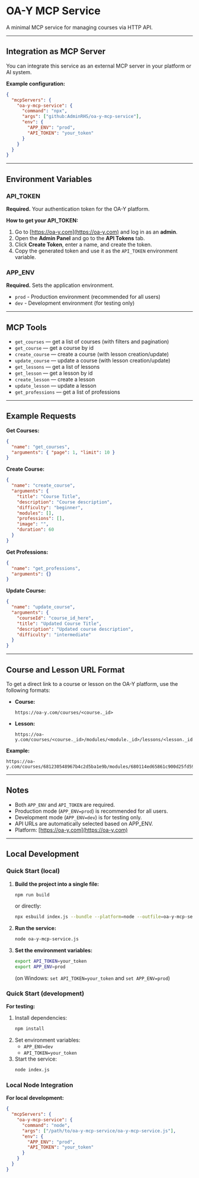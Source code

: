 # OA-Y MCP Service

A minimal MCP service for managing courses via HTTP API. 

---

## Integration as MCP Server

You can integrate this service as an external MCP server in your platform or AI system.

**Example configuration:**

```json
{
  "mcpServers": {
    "oa-y-mcp-service": {
      "command": "npx",
      "args": ["github:AdminRHS/oa-y-mcp-service"],
      "env": {
        "APP_ENV": "prod",
        "API_TOKEN": "your_token"
      }
    }
  }
}
```

---

## Environment Variables

### API_TOKEN
**Required.** Your authentication token for the OA-Y platform.

**How to get your API_TOKEN:**
1. Go to [https://oa-y.com](https://oa-y.com) and log in as an **admin**.
2. Open the **Admin Panel** and go to the **API Tokens** tab.
3. Click **Create Token**, enter a name, and create the token.
4. Copy the generated token and use it as the `API_TOKEN` environment variable.

### APP_ENV
**Required.** Sets the application environment.
- `prod` - Production environment (recommended for all users)
- `dev` - Development environment (for testing only)

---

## MCP Tools

- `get_courses` — get a list of courses (with filters and pagination)
- `get_course` — get a course by id
- `create_course` — create a course (with lesson creation/update)
- `update_course` — update a course (with lesson creation/update)
- `get_lessons` — get a list of lessons
- `get_lesson` — get a lesson by id
- `create_lesson` — create a lesson
- `update_lesson` — update a lesson
- `get_professions` — get a list of professions

---

## Example Requests

**Get Courses:**

```json
{
  "name": "get_courses",
  "arguments": { "page": 1, "limit": 10 }
}
```

**Create Course:**

```json
{
  "name": "create_course",
  "arguments": {
    "title": "Course Title",
    "description": "Course description",
    "difficulty": "beginner",
    "modules": [],
    "professions": [],
    "image": "",
    "duration": 60
  }
}
```

**Get Professions:**

```json
{
  "name": "get_professions",
  "arguments": {}
}
```

**Update Course:**

```json
{
  "name": "update_course",
  "arguments": {
    "courseId": "course_id_here",
    "title": "Updated Course Title",
    "description": "Updated course description",
    "difficulty": "intermediate"
  }
}
```

---

## Course and Lesson URL Format

To get a direct link to a course or lesson on the OA-Y platform, use the following formats:

- **Course:**
  ```
  https://oa-y.com/courses/<course._id>
  ```
- **Lesson:**
  ```
  https://oa-y.com/courses/<course._id>/modules/<module._id>/lessons/<lesson._id>
  ```

**Example:**

```
https://oa-y.com/courses/681230548967b4c2d5ba1e9b/modules/680114ed65861c900d25fd59/lessons/680114ed65861c900d25fd5a
```

---

## Notes

- Both `APP_ENV` and `API_TOKEN` are required.
- Production mode (`APP_ENV=prod`) is recommended for all users.
- Development mode (`APP_ENV=dev`) is for testing only.
- API URLs are automatically selected based on APP_ENV.
- Platform: [https://oa-y.com](https://oa-y.com)

---

## Local Development

### Quick Start (local)

1. **Build the project into a single file:**
   ```bash
   npm run build
   ```
   or directly:
   ```bash
   npx esbuild index.js --bundle --platform=node --outfile=oa-y-mcp-service.js --format=esm
   ```
2. **Run the service:**
   ```bash
   node oa-y-mcp-service.js
   ```
3. **Set the environment variables:**
   ```bash
   export API_TOKEN=your_token
   export APP_ENV=prod
   ```
   (on Windows: `set API_TOKEN=your_token` and `set APP_ENV=prod`)

### Quick Start (development)

**For testing:**

1. Install dependencies:
   ```bash
   npm install
   ```
2. Set environment variables:
   - `APP_ENV=dev`
   - `API_TOKEN=your_token`
3. Start the service:
   ```bash
   node index.js
   ```

### Local Node Integration

**For local development:**

```json
{
  "mcpServers": {
    "oa-y-mcp-service": {
      "command": "node",
      "args": ["/path/to/oa-y-mcp-service/oa-y-mcp-service.js"],
      "env": {
        "APP_ENV": "prod",
        "API_TOKEN": "your_token"
      }
    }
  }
}
```
